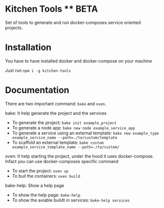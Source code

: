 # Kitchen Tools ** BETA

Set of tools to generate and run docker-composes service oriented projects.

# Installation

You have to have installed docker and docker-compose on your machine

Just run `npm i -g kitchen-tools`

# Documentation

There are two important command: `bake` and `oven`.

bake: It help generate the project and the services

- To generate the project: ```bake init example_project```
- To generate a node app: ```bake new node example_service_app```
- To generate a service using an external template: ```bake new example_type example_service_name --path=./to/custom/template```
- To scaffold an external template: ```bake custom example_service_template_name --path=./to/custom/```

oven: It help starting the project, under the hood it uses docker-compose. Infact you can use docker-composes specific command

- To start the project: ```oven up```
- To buil the containers: ```oven build```

bake-help: Show a help page

- To show the help page: ```bake-help```
- To show the aviable buildt in services: ```bake-help services```
